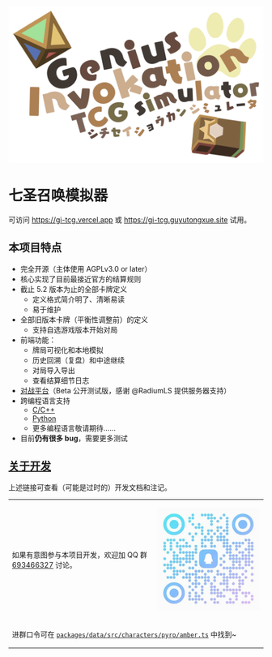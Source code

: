 <center>

![logo](./docs/images/logo.png)

</center>

# 七圣召唤模拟器

可访问 https://gi-tcg.vercel.app 或 https://gi-tcg.guyutongxue.site 试用。

## 本项目特点

- 完全开源（主体使用 AGPLv3.0 or later）
- 核心实现了目前最接近官方的结算规则
- 截止 5.2 版本为止的全部卡牌定义
  - 定义格式简介明了、清晰易读
  - 易于维护
- 全部旧版本卡牌（平衡性调整前）的定义
  - 支持自选游戏版本开始对局
- 前端功能：
  - 牌局可视化和本地模拟
  - 历史回溯（复盘）和中途继续
  - 对局导入导出
  - 查看结算细节日志
- [对战平台](https://7shengzhaohuan.online/gi-tcg)（Beta 公开测试版，感谢 @RadiumLS 提供服务器支持）
- 跨编程语言支持
  - [C/C++](./packages/cbinding/)
  - [Python](./packages/pybinding/)
  - 更多编程语言敬请期待……
- 目前**仍有很多 bug**，需要更多测试

## [关于开发](./docs/development/README.md)

上述链接可查看（可能是过时的）开发文档和注记。

<table>
<tbody>
<tr>
<td>

如果有意图参与本项目开发，欢迎加 QQ 群 [693466327](https://qm.qq.com/q/X7XpZg4rW8) 讨论。

</td>
<td>

[![qq_group_qr](./docs/images/qq_group.jpg)](https://qm.qq.com/q/X7XpZg4rW8)

</td>
<tr>
<td colspan="2">

进群口令可在 [`packages/data/src/characters/pyro/amber.ts`](./packages/data/src/characters/pyro/amber.ts) 中找到~

</td>
</tr>
</tbody>
</table>



